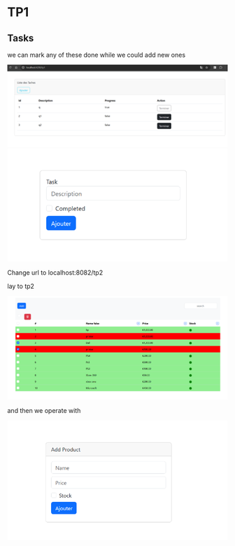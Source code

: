 <h1>TP1</h1>
<h2>Tasks</h2>
<p>we can mark any of these done while we could add new ones</p>
<img src="images/img1.png">
<img src="images/img2.png">

<p>Change url to localhost:8082/tp2
</p>
<p>lay to tp2</p>
<img src="images/img3.png">
<p>and then we operate with </p>
<img src="images/img4.png">


